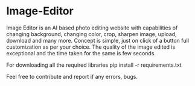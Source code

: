# Image-Editor
Image Editor is an AI based photo editing website with capabilities of changing background, changing color, crop, sharpen image, upload, download and many more.  Concept is simple, just on click of a button full customization as per your choice. The quality of the image edited is exceptional and the time taken for the same is few seconds.

For downloading all the required libraries
pip install -r requirements.txt

Feel free to contribute and report if any errors, bugs.

